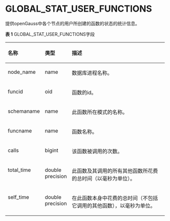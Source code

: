 # GLOBAL\_STAT\_USER\_FUNCTIONS

提供openGauss中各个节点的用户所创建的函数的状态的统计信息。

**表 1**  GLOBAL\_STAT\_USER\_FUNCTIONS字段

<a name="zh-cn_topic_0237122617_table18953243191518"></a>
<table><thead align="left"><tr id="zh-cn_topic_0237122617_row205324416154"><th class="cellrowborder" valign="top" width="17.27%" id="mcps1.2.4.1.1"><p id="zh-cn_topic_0237122617_p195364421511"><a name="zh-cn_topic_0237122617_p195364421511"></a><a name="zh-cn_topic_0237122617_p195364421511"></a><strong id="zh-cn_topic_0237122617_b85311445152"><a name="zh-cn_topic_0237122617_b85311445152"></a><a name="zh-cn_topic_0237122617_b85311445152"></a>名称</strong></p>
</th>
<th class="cellrowborder" valign="top" width="16.8%" id="mcps1.2.4.1.2"><p id="zh-cn_topic_0237122617_p1753164451519"><a name="zh-cn_topic_0237122617_p1753164451519"></a><a name="zh-cn_topic_0237122617_p1753164451519"></a><strong id="zh-cn_topic_0237122617_b2531244131512"><a name="zh-cn_topic_0237122617_b2531244131512"></a><a name="zh-cn_topic_0237122617_b2531244131512"></a>类型</strong></p>
</th>
<th class="cellrowborder" valign="top" width="65.93%" id="mcps1.2.4.1.3"><p id="zh-cn_topic_0237122617_p75319443156"><a name="zh-cn_topic_0237122617_p75319443156"></a><a name="zh-cn_topic_0237122617_p75319443156"></a><strong id="zh-cn_topic_0237122617_b175314441512"><a name="zh-cn_topic_0237122617_b175314441512"></a><a name="zh-cn_topic_0237122617_b175314441512"></a>描述</strong></p>
</th>
</tr>
</thead>
<tbody><tr id="zh-cn_topic_0237122617_row10533447155"><td class="cellrowborder" valign="top" width="17.27%" headers="mcps1.2.4.1.1 "><p id="zh-cn_topic_0237122617_p0537448157"><a name="zh-cn_topic_0237122617_p0537448157"></a><a name="zh-cn_topic_0237122617_p0537448157"></a>node_name</p>
</td>
<td class="cellrowborder" valign="top" width="16.8%" headers="mcps1.2.4.1.2 "><p id="zh-cn_topic_0237122617_p95316442156"><a name="zh-cn_topic_0237122617_p95316442156"></a><a name="zh-cn_topic_0237122617_p95316442156"></a>name</p>
</td>
<td class="cellrowborder" valign="top" width="65.93%" headers="mcps1.2.4.1.3 "><p id="zh-cn_topic_0237122617_p987545685719"><a name="zh-cn_topic_0237122617_p987545685719"></a><a name="zh-cn_topic_0237122617_p987545685719"></a>数据库进程名称。</p>
</td>
</tr>
<tr id="zh-cn_topic_0237122617_row205484431511"><td class="cellrowborder" valign="top" width="17.27%" headers="mcps1.2.4.1.1 "><p id="zh-cn_topic_0237122617_p1954204491516"><a name="zh-cn_topic_0237122617_p1954204491516"></a><a name="zh-cn_topic_0237122617_p1954204491516"></a>funcid</p>
</td>
<td class="cellrowborder" valign="top" width="16.8%" headers="mcps1.2.4.1.2 "><p id="zh-cn_topic_0237122617_p1154944151516"><a name="zh-cn_topic_0237122617_p1154944151516"></a><a name="zh-cn_topic_0237122617_p1154944151516"></a>oid</p>
</td>
<td class="cellrowborder" valign="top" width="65.93%" headers="mcps1.2.4.1.3 "><p id="zh-cn_topic_0237122617_p15412448158"><a name="zh-cn_topic_0237122617_p15412448158"></a><a name="zh-cn_topic_0237122617_p15412448158"></a>函数的id。</p>
</td>
</tr>
<tr id="zh-cn_topic_0237122617_row25494421516"><td class="cellrowborder" valign="top" width="17.27%" headers="mcps1.2.4.1.1 "><p id="zh-cn_topic_0237122617_p1184122034216"><a name="zh-cn_topic_0237122617_p1184122034216"></a><a name="zh-cn_topic_0237122617_p1184122034216"></a>schemaname</p>
</td>
<td class="cellrowborder" valign="top" width="16.8%" headers="mcps1.2.4.1.2 "><p id="zh-cn_topic_0237122617_p7541044141512"><a name="zh-cn_topic_0237122617_p7541044141512"></a><a name="zh-cn_topic_0237122617_p7541044141512"></a>name</p>
</td>
<td class="cellrowborder" valign="top" width="65.93%" headers="mcps1.2.4.1.3 "><p id="zh-cn_topic_0237122617_p0541144171516"><a name="zh-cn_topic_0237122617_p0541144171516"></a><a name="zh-cn_topic_0237122617_p0541144171516"></a>此函数所在模式的名称。</p>
</td>
</tr>
<tr id="zh-cn_topic_0237122617_row154114471514"><td class="cellrowborder" valign="top" width="17.27%" headers="mcps1.2.4.1.1 "><p id="zh-cn_topic_0237122617_p448914395422"><a name="zh-cn_topic_0237122617_p448914395422"></a><a name="zh-cn_topic_0237122617_p448914395422"></a>funcname</p>
</td>
<td class="cellrowborder" valign="top" width="16.8%" headers="mcps1.2.4.1.2 "><p id="zh-cn_topic_0237122617_p3259135664211"><a name="zh-cn_topic_0237122617_p3259135664211"></a><a name="zh-cn_topic_0237122617_p3259135664211"></a>name</p>
</td>
<td class="cellrowborder" valign="top" width="65.93%" headers="mcps1.2.4.1.3 "><p id="zh-cn_topic_0237122617_p5555441159"><a name="zh-cn_topic_0237122617_p5555441159"></a><a name="zh-cn_topic_0237122617_p5555441159"></a>函数名称。</p>
</td>
</tr>
<tr id="zh-cn_topic_0237122617_row165524431511"><td class="cellrowborder" valign="top" width="17.27%" headers="mcps1.2.4.1.1 "><p id="zh-cn_topic_0237122617_p855144418154"><a name="zh-cn_topic_0237122617_p855144418154"></a><a name="zh-cn_topic_0237122617_p855144418154"></a>calls</p>
</td>
<td class="cellrowborder" valign="top" width="16.8%" headers="mcps1.2.4.1.2 "><p id="zh-cn_topic_0237122617_p1455124417154"><a name="zh-cn_topic_0237122617_p1455124417154"></a><a name="zh-cn_topic_0237122617_p1455124417154"></a>bigint</p>
</td>
<td class="cellrowborder" valign="top" width="65.93%" headers="mcps1.2.4.1.3 "><p id="zh-cn_topic_0237122617_p6551944201511"><a name="zh-cn_topic_0237122617_p6551944201511"></a><a name="zh-cn_topic_0237122617_p6551944201511"></a>该函数被调用的次数。</p>
</td>
</tr>
<tr id="zh-cn_topic_0237122617_row155564415159"><td class="cellrowborder" valign="top" width="17.27%" headers="mcps1.2.4.1.1 "><p id="zh-cn_topic_0237122617_p13729233435"><a name="zh-cn_topic_0237122617_p13729233435"></a><a name="zh-cn_topic_0237122617_p13729233435"></a>total_time</p>
</td>
<td class="cellrowborder" valign="top" width="16.8%" headers="mcps1.2.4.1.2 "><p id="zh-cn_topic_0237122617_p2558442152"><a name="zh-cn_topic_0237122617_p2558442152"></a><a name="zh-cn_topic_0237122617_p2558442152"></a>double precision</p>
</td>
<td class="cellrowborder" valign="top" width="65.93%" headers="mcps1.2.4.1.3 "><p id="zh-cn_topic_0237122617_p69521421115614"><a name="zh-cn_topic_0237122617_p69521421115614"></a><a name="zh-cn_topic_0237122617_p69521421115614"></a>此函数及其调用的所有其他函数所花费的总时间（以毫秒为单位）。</p>
</td>
</tr>
<tr id="zh-cn_topic_0237122617_row115504418159"><td class="cellrowborder" valign="top" width="17.27%" headers="mcps1.2.4.1.1 "><p id="zh-cn_topic_0237122617_p327654211438"><a name="zh-cn_topic_0237122617_p327654211438"></a><a name="zh-cn_topic_0237122617_p327654211438"></a>self_time</p>
</td>
<td class="cellrowborder" valign="top" width="16.8%" headers="mcps1.2.4.1.2 "><p id="zh-cn_topic_0237122617_p65611445156"><a name="zh-cn_topic_0237122617_p65611445156"></a><a name="zh-cn_topic_0237122617_p65611445156"></a>double precision</p>
</td>
<td class="cellrowborder" valign="top" width="65.93%" headers="mcps1.2.4.1.3 "><p id="zh-cn_topic_0237122617_p95664491512"><a name="zh-cn_topic_0237122617_p95664491512"></a><a name="zh-cn_topic_0237122617_p95664491512"></a>在此函数本身中花费的总时间（不包括它调用的其他函数），以毫秒为单位。</p>
</td>
</tr>
</tbody>
</table>


